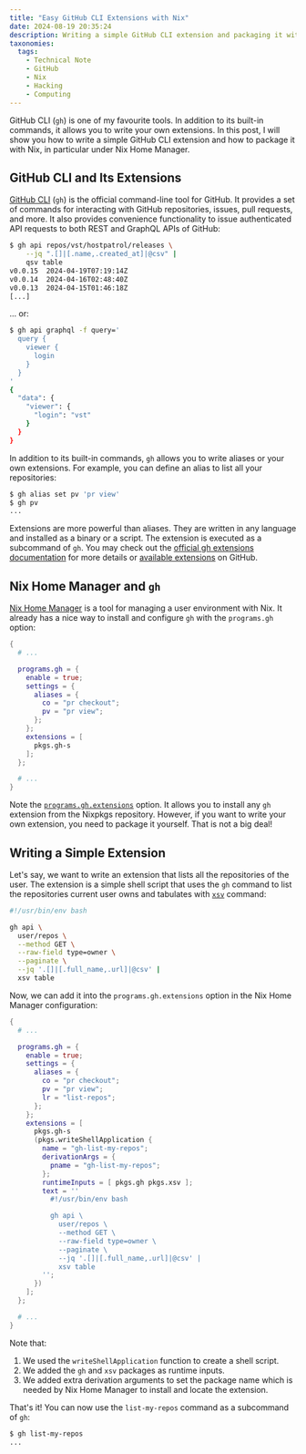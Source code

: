 ```yaml
---
title: "Easy GitHub CLI Extensions with Nix"
date: 2024-08-19 20:35:24
description: Writing a simple GitHub CLI extension and packaging it with Nix.
taxonomies:
  tags:
    - Technical Note
    - GitHub
    - Nix
    - Hacking
    - Computing
---
```


GitHub CLI (`gh`) is one of my favourite tools. In addition to its built-in
commands, it allows you to write your own extensions. In this post, I will show
you how to write a simple GitHub CLI extension and how to package it with Nix,
in particular under Nix Home Manager.

<!-- more -->

## GitHub CLI and Its Extensions

[GitHub CLI] (`gh`) is the official command-line tool for GitHub. It provides a set
of commands for interacting with GitHub repositories, issues, pull requests, and
more. It also provides convenience functionality to issue authenticated API requests
to both REST and GraphQL APIs of GitHub:

```sh
$ gh api repos/vst/hostpatrol/releases \
    --jq ".[]|[.name,.created_at]|@csv" |
    qsv table
v0.0.15  2024-04-19T07:19:14Z
v0.0.14  2024-04-16T02:48:40Z
v0.0.13  2024-04-15T01:46:18Z
[...]
```

... or:

```sh
$ gh api graphql -f query='
  query {
    viewer {
      login
    }
  }
'
{
  "data": {
    "viewer": {
      "login": "vst"
    }
  }
}
```

In addition to its built-in commands, `gh` allows you to write aliases or your
own extensions. For example, you can define an alias to list all your
repositories:

```sh
$ gh alias set pv 'pr view'
$ gh pv
...
```

Extensions are more powerful than aliases. They are written in any language and
installed as a binary or a script. The extension is executed as a subcommand of
`gh`. You may check out the [official gh extensions documentation] for more details
or [available extensions] on GitHub.

## Nix Home Manager and `gh`

[Nix Home Manager] is a tool for managing a user environment with Nix. It
already has a nice way to install and configure `gh` with the `programs.gh`
option:

```nix
{
  # ...

  programs.gh = {
    enable = true;
    settings = {
      aliases = {
        co = "pr checkout";
        pv = "pr view";
      };
    };
    extensions = [
      pkgs.gh-s
    ];
  };

  # ...
}
```

Note the [`programs.gh.extensions`][pghe] option. It allows you to install any
`gh` extension from the Nixpkgs repository. However, if you want to write your
own extension, you need to package it yourself. That is not a big deal!

## Writing a Simple Extension

Let's say, we want to write an extension that lists all the repositories of the
user. The extension is a simple shell script that uses the `gh` command to list
the repositories current user owns and tabulates with [`xsv`][xsv] command:

```sh
#!/usr/bin/env bash

gh api \
  user/repos \
  --method GET \
  --raw-field type=owner \
  --paginate \
  --jq '.[]|[.full_name,.url]|@csv' |
  xsv table
```

Now, we can add it into the `programs.gh.extensions` option in the Nix Home
Manager configuration:

```nix
{
  # ...

  programs.gh = {
    enable = true;
    settings = {
      aliases = {
        co = "pr checkout";
        pv = "pr view";
        lr = "list-repos";
      };
    };
    extensions = [
      pkgs.gh-s
      (pkgs.writeShellApplication {
        name = "gh-list-my-repos";
        derivationArgs = {
          pname = "gh-list-my-repos";
        };
        runtimeInputs = [ pkgs.gh pkgs.xsv ];
        text = ''
          #!/usr/bin/env bash

          gh api \
            user/repos \
            --method GET \
            --raw-field type=owner \
            --paginate \
            --jq '.[]|[.full_name,.url]|@csv' |
            xsv table
        '';
      })
    ];
  };

  # ...
}
```

Note that:

1. We used the `writeShellApplication` function to create a shell script.
2. We added the `gh` and `xsv` packages as runtime inputs.
3. We added extra derivation arguments to set the package name which is needed
   by Nix Home Manager to install and locate the extension.

That's it! You can now use the `list-my-repos` command as a subcommand of `gh`:

```sh
$ gh list-my-repos
...
```

<!-- REFERENCES -->

[GitHub CLI]: https://cli.github.com
[available extensions]: https://github.com/topics/gh-extension
[official gh extensions documentation]:
  https://cli.github.com/manual/gh_extension
[pghe]:
  https://home-manager-options.extranix.com/?query=programs.gh.extensions&release=release-24.05
[xsv]: https://github.com/BurntSushi/xsv
[Nix Home Manager]: https://nix-community.github.io/home-manager/
